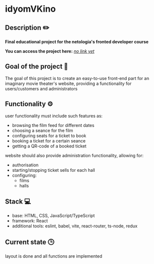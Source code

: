 # idyomVKino

## Description ✏️

**Final educational project for the netologia's fronted developer course**

**You can access the project here:** [*no link yet*](.)

## Goal of the project 🎯

The goal of this project is to create an easy-to-use front-end part for an imaginary movie theater's website, providing a functionality for users/customers and administrators

## Functionality ⚙️

user functionality must include such features as:
- browsing the film feed for different dates
- choosing a seance for the film
- configuring seats for a ticket to book
- booking a ticket for a certain seance
- getting a QR-code of a booked ticket

website should also provide administration functionality, allowing for:
- authorisation
- starting/stopping ticket sells for each hall 
- configuring:
  - films
  - halls

## Stack 💻

- base: HTML, CSS, JavaScript/TypeScript
- framework: React
- additional tools: eslint, babel, vite, react-router, ts-node, redux

## Current state 🕒

layout is done and all functions are implemented